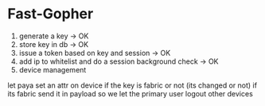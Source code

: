 # Fast-Gopher


1. generate a key -> OK
2. store key in db -> OK
3. issue a token based on key and session -> OK            
4. add ip to whitelist and do a session background check -> OK
5. device management




 let paya set an attr on device if the key is fabric or not (its changed or not)
 if its fabric send it in payload so we let the primary user logout other devices
 